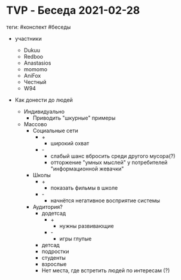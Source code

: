 # TVP - Беседа 2021-02-28

теги: #конспект #беседы

- участники
  - Dukuu
  - Redboo
  - Anastasios
  - momomo
  - AniFox
  - Честный
  - W94

-   Как донести до людей
    -   Индивидуально
        -   Приводить "шкурные" примеры
    -   Массово
        -   Социальные сети
            -   \+
                -   широкий охват
            -   \-
                -   слабый шанс вбросить среди другого мусора(?)
                -   отторжение "умных мыслей" у потребителей "информационной жевачки"
        -   Школы
            -   \+
                -   показать фильмы в школе
            -   \-
                -   начнётся негативное восприятие системы
        -   Аудитория?
            -   додетсад
                -   \+
                    -   нужны развивающие
                -   \-
                    -   игры глупые
            -   детсад
            -   подростки
            -   студенты
            -   взрослые
            -   Нет места, где встретить людей по интересам (?)